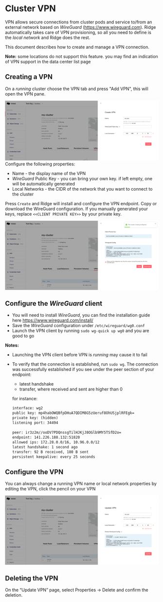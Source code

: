 # Cluster VPN
VPN allows secure connections from cluster pods and service to/from an external network based on _WireGuard_ (https://www.wireguard.com).
Ridge automatically takes care of VPN provisioning, so all you need to define is the _local network_ and Ridge does the rest.

This document describes how to create and manage a VPN connection.

**Note:** some locations do not support this feature. you may find an indication of VPN support in the data center list page

## Creating a VPN
On a _running_ cluster choose the VPN tab and press "Add VPN", this will open the VPN pane.

![vpn](add-vpn.png)
Configure the following properties:
 - Name - the display name of the VPN
 - _WireGuard_ Public Key - you can bring your own key. if left empty, one will be automatically generated
 - Local Networks - the CIDR of the network that you want to connect to the cluster

Press `Create` and Ridge will install and configure the VPN endpoint.
Copy or download the WireGuard configuration. If you manually generated your keys, replace `<<CLIENT PRIVATE KEY>>` by your private key.

![vpn-properties](vpn-properties.png)

## Configure the _WireGuard_ client
- You will need to install _WireGuard_, you can find the installation guide here https://www.wireguard.com/install/
- Save the _WireGuard_ configuration under `/etc/wireguard/wg0.conf`
- Launch the VPN client by running `sudo wg-quick up wg0` and you are good to go

__Notes:__
- Launching the VPN client before VPN is _running_ may cause it to fail
- To verify that the connection is established, run `sudo wg`.
The connection was successfully established if you see under the peer section of your endpoint:
   - latest handshake
   - transfer, where received and sent are higher than 0

   for instance:
    ```
    interface: wg2
    public key: mp4habOWQBfpDHuA7QDIM8G5zUeruf8OhUSjplRFEgk=
    private key: (hidden)
    listening port: 34494

    peer: ir3z2m//ooDV7PDQnssgTilHJKjJ8OGlb9MY5TSfD2o=
    endpoint: 141.226.188.132:51820
    allowed ips: 172.28.0.0/16, 10.96.0.0/12
    latest handshake: 1 second ago
    transfer: 92 B received, 180 B sent
    persistent keepalive: every 25 seconds
    ```

## Configure the VPN
You can always change a running VPN name or local network properties by editing the VPN, click the pencil on your VPN

![vpn-update](vpn-update.png)

## Deleting the VPN
On the “Update VPN” page, select Properties → Delete and confirm the deletion.
